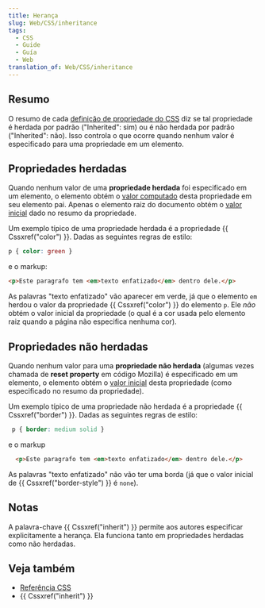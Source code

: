 ```yaml
---
title: Herança
slug: Web/CSS/inheritance
tags:
  - CSS
  - Guide
  - Guía
  - Web
translation_of: Web/CSS/inheritance
---
```

## Resumo

O resumo de cada [definição de propriedade do CSS](/pt-BR/docs/Web/CSS/Reference) diz se tal propriedade é herdada por padrão ("Inherited": sim) ou é não herdada por padrão ("Inherited": não). Isso controla o que ocorre quando nenhum valor é especificado para uma propriedade em um elemento.

## Propriedades herdadas

Quando nenhum valor de uma **propriedade herdada** foi especificado em um elemento, o elemento obtém o [valor computado](/pt-BR/docs/Web/CSS/computed_value) desta propriedade em seu elemento pai. Apenas o elemento raiz do documento obtém o [valor inicial](/pt-BR/docs/Web/CSS/initial_value) dado no resumo da propriedade.

Um exemplo típico de uma propriedade herdada é a propriedade {{ Cssxref("color") }}. Dadas as seguintes regras de estilo:

```css
p { color: green }
```

e o markup:

```html
<p>Este paragrafo tem <em>texto enfatizado</em> dentro dele.</p>
```

As palavras "texto enfatizado" vão aparecer em verde, já que o elemento `em` herdou o valor da propriedade {{ Cssxref("color") }} do elemento `p`. Ele _não_ obtém o valor inicial da propriedade (o qual é a cor usada pelo elemento raiz quando a página não especifica nenhuma cor).

## Propriedades não herdadas

Quando nenhum valor para uma **propriedade não herdada** (algumas vezes chamada de **reset property** em código Mozilla) é especificado em um elemento, o elemento obtém o [valor inicial](/pt-BR/docs/CSS/initial_value) desta propriedade (como especificado no resumo da propriedade).

Um exemplo típico de uma propriedade não herdada é a propriedade {{ Cssxref("border") }}. Dadas as seguintes regras de estilo:

```css
 p { border: medium solid }
```

e o markup

```html
  <p>Este paragrafo tem <em>texto enfatizado</em> dentro dele.</p>
```

As palavras "texto enfatizado" não vão ter uma borda (já que o valor inicial de {{ Cssxref("border-style") }} é `none`).

## Notas

A palavra-chave {{ Cssxref("inherit") }} permite aos autores especificar explicitamente a herança. Ela funciona tanto em propriedades herdadas como não herdadas.

## Veja também

- [Referência CSS](/pt-BR/docs/Web/CSS/Reference)
- {{ Cssxref("inherit") }}
